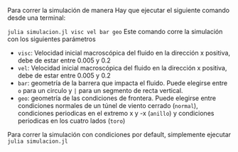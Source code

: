 Para correr la simulación de manera Hay que ejecutar el siguiente comando desde una terminal:

`julia simulacion.jl visc vel bar geo`
Este comando corre la simulación con los siguientes parámetros
* `visc`: Velocidad inicial macroscópica del fluido en la dirección x positiva, debe de estar entre 0.005 y 0.2 
* `vel`: Velocidad inicial macroscópica del fluido en la dirección x positiva, debe de estar entre 0.005 y 0.2 
* `bar`: geometría de la barrera que impacta el fluido. Puede elegirse entre `o` para un circulo y `|` para un segmento de recta vertical.
* `geo`: geometría de las condiciones de frontera. Puede elegirse entre condiciones normales de un túnel de viento cerrado (`normal`), condiciones periodicas en el extremo x y -x (`anillo`) y condiciones periodicas en los cuatro lados (`toro`)

Para correr la simulación con condiciones por default, simplemente ejecutar `julia simulacion.jl`